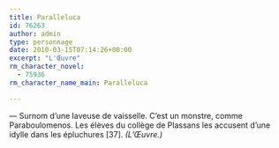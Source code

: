 ```yaml
---
title: Paralleluca
id: 76263
author: admin
type: personnage
date: 2010-03-15T07:14:26+00:00
excerpt: "L'Œuvre"
rm_character_novel:
  - 75936
rm_character_name_main: Paralleluca

---
```

— Surnom d&rsquo;une laveuse de vaisselle. C&rsquo;est un monstre, comme Paraboulomenos. Les élèves du collège de Plassans les accusent d&rsquo;une idylle dans les épluchures [37]. _(L&rsquo;Œuvre.)_